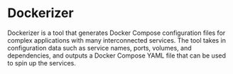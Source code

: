 # Dockerizer

Dockerizer is a tool that generates Docker Compose configuration files for complex applications with many interconnected services. The tool takes in configuration data such as service names, ports, volumes, and dependencies, and outputs a Docker Compose YAML file that can be used to spin up the services.